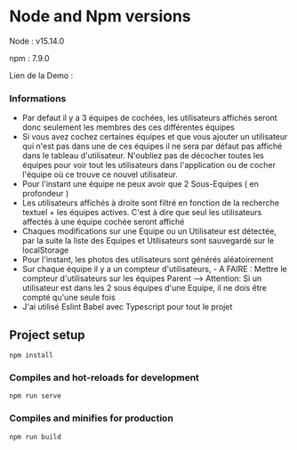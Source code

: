 # Node and Npm versions

Node : v15.14.0

npm  : 7.9.0

Lien de la Demo : 

### Informations

- Par defaut il y a 3 équipes de cochées, les utilisateurs affichés seront donc seulement les membres des ces différentes équipes
- Si vous avez cochez certaines équipes et que vous ajouter un utilisateur qui n'est pas dans une de ces équipes il ne sera par défaut pas affiché dans le tableau d'utilisateur. N'oubliez pas de décocher toutes les équipes pour voir tout les utilisateurs dans l'application ou de cocher l'équipe où ce trouve ce nouvel utilisateur.
- Pour l'instant une équipe ne peux avoir que 2 Sous-Equipes ( en profondeur )
- Les utilisateurs affichés à droite sont filtré en fonction de la recherche textuel + les équipes actives. C'est à dire que seul les utilisateurs affectés à une équipe cochée seront affiché
- Chaques modifications sur une Equipe ou un Utilisateur est détectée, par la suite la liste des Equipes et Utilisateurs sont sauvegardé sur le localStorage
- Pour l'instant, les photos des utilisateurs sont générés aléatoirement
- Sur chaque équipe il y a un compteur d'utilisateurs, 
           - A FAIRE : Mettre le compteur d'utilisateurs sur les équipes Parent --> Attention: Si un utilisateur est dans les 2 sous équipes d'une Equipe, il ne dois être compté qu'une seule fois
- J'ai utilisé Eslint Babel avec Typescript pour tout le projet

## Project setup

```
npm install
```

### Compiles and hot-reloads for development
```
npm run serve
```

### Compiles and minifies for production
```
npm run build
```